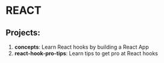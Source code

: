 # REACT

## Projects:
1. **concepts**: Learn React hooks by building a React App
2. **react-hook-pro-tips**: Learn tips to get pro at React hooks
